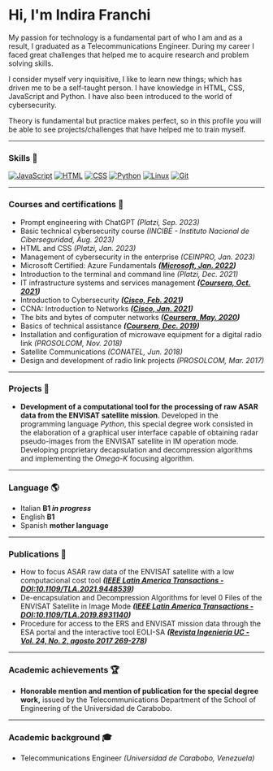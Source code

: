# Hi, I'm Indira Franchi

My passion for technology is a fundamental part of who I am and as a result, I graduated as a Telecommunications Engineer. During my career I faced great challenges that helped me to acquire research and problem solving skills.

I consider myself very inquisitive, I like to learn new things; which has driven me to be a self-taught person. I have knowledge in HTML, CSS, JavaScript and Python. I have also been introduced to the world of cybersecurity.

Theory is fundamental but practice makes perfect, so in this profile you will be able to see projects/challenges that have helped me to train myself.

---

### Skills :rocket:

[![JavaScript](https://img.shields.io/badge/JavaScript-101010?style=for-the-badge&logo=javascript&logoColor=yellow&labelColor=101010)]() [![HTML](https://img.shields.io/badge/Html-101010?style=for-the-badge&logo=html5&logoColor=DD4B25&labelColor=101010)]() [![CSS](https://img.shields.io/badge/Css-101010?style=for-the-badge&logo=css3&logoColor=254BDD&labelColor=101010)]() [![Python](https://img.shields.io/badge/Python-101010?style=for-the-badge&logo=python&logoColor=green&labelColor=101010)]() [![Linux](https://img.shields.io/badge/Linux-101010?style=for-the-badge&logo=linux&logoColor=f5f5f5&labelColor=101010)]() [![Git](https://img.shields.io/badge/Git-101010?style=for-the-badge&logo=git&logoColor=red&labelColor=101010)]()

---

### Courses and certifications :school_satchel:

- Prompt engineering with ChatGPT _(Platzi, Sep. 2023)_
- Basic technical cybersecurity course _(INCIBE - Instituto Nacional de Ciberseguridad, Aug. 2023)_
- HTML and CSS _(Platzi, Jan. 2023)_
- Management of cybersecurity in the enterprise _(CEINPRO, Jan. 2023)_
- Microsoft Certified: Azure Fundamentals ___([Microsoft, Jan. 2022](https://www.credly.com/badges/a454283c-9a9a-427a-bc94-3b4ebd49c1a4/linked_in_profile "Validate certificate"))___
- Introduction to the terminal and command line _(Platzi, Dec. 2021)_
- IT infrastructure systems and services management ___([Coursera, Oct. 2021](https://www.coursera.org/account/accomplishments/certificate/96RMH9DFC9BY "Validate certificate"))___
- Introduction to Cybersecurity ___([Cisco, Feb. 2021](https://www.credly.com/badges/bea6a918-4fb2-4468-9d44-b8211d344da7/linked_in_profile "Validate certificate"))___
- CCNA: Introduction to Networks ___([Cisco, Jan. 2021](https://www.credly.com/badges/37b1e2e0-d832-448f-b49d-fac7e084e975/linked_in_profile "Validate certificate"))___
- The bits and bytes of computer networks ___([Coursera, May. 2020](https://www.coursera.org/account/accomplishments/certificate/W9E8JAFWPC9Z "Validate certificate"))___
- Basics of technical assistance ___([Coursera, Dec. 2019](https://www.coursera.org/account/accomplishments/certificate/MR7QX7HUEZ53 "Validate certificate"))___
- Installation and configuration of microwave equipment for a digital radio link _(PROSOLCOM, Nov. 2018)_
- Satellite Communications _(CONATEL, Jun. 2018)_
- Design and development of radio link projects _(PROSOLCOM, Mar. 2017)_



---

### Projects :wrench:

- __Development of a computational tool for the processing of raw ASAR data from the ENVISAT satellite mission__. Developed in the programming language _Python_, this special degree work consisted in the elaboration of a graphical user interface capable of obtaining radar pseudo-images from the ENVISAT satellite in IM operation mode. Developing proprietary decapsulation and decompression algorithms and implementing the _Omega-K_ focusing algorithm.

---

### Language :earth_americas:

- Italian __B1 _in progress___
- English **B1**
- Spanish **mother language**

---

### Publications :pencil:

- How to focus ASAR raw data of the ENVISAT satellite with a low computacional cost tool ___([IEEE Latin America Transactions - DOI:10.1109/TLA.2021.9448539](https://ieeexplore.ieee.org/document/9448539 "How to focus ASAR raw data of the ENVISAT"))___
- De-encapsulation and Decompression Algorithms for level 0 Files of the ENVISAT Satellite in Image Mode ___([IEEE Latin America Transactions - DOI:10.1109/TLA.2019.8931140](https://ieeexplore.ieee.org/document/8931140 "De-encapsulation and Decompression Algorithms of the ENVISAT"))___
- Procedure for access to the ERS and ENVISAT mission data through the ESA portal and the interactive tool EOLI-SA ___([Revista Ingeniería UC - Vol. 24, No. 2, agosto 2017 269-278](http://servicio.bc.uc.edu.ve/ingenieria/revista/index.htm "Procedure for access to the ERS and ENVISAT mission data"))___

---

### Academic achievements :trophy:

- **Honorable mention and mention of publication for the special degree work,** issued by the Telecommunications Department of the School of Engineering of the Universidad de Carabobo.

---

### Academic background :mortar_board:

- Telecommunications Engineer _(Universidad de Carabobo, Venezuela)_
